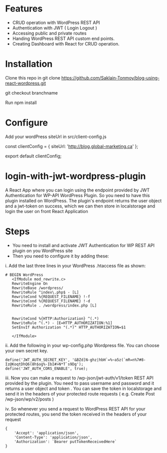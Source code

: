 # Features
* CRUD operation with WordPress REST API
* Authentication with JWT ( Login Logout )
* Accessing public and private routes
* Handing WordPress REST API custom end points.
* Creating Dashboard with React for CRUD operation.

# Installation
Clone this repo in git clone https://github.com/Saklain-Tonmoy/blog-using-react-wordpress.git

git checkout branchname

Run npm install

# Configure
Add your wordPress siteUrl in src/client-config.js

const clientConfig = {
	siteUrl: 'http://blog.global-marketing.ca'
};

export default clientConfig;

# login-with-jwt-wordpress-plugin
A React App where you can login using the endpoint provided by JWT Authentication for WP-API WordPress Plugin. So you need to have this plugin installed on WordPress. The plugin's endpoint returns the user object and a jwt-token on success, which we can then store in localstorage and login the user on front React Application

# Steps
* You need to install and activate JWT Authentication for WP REST API plugin on you WordPress site
* Then you need to configure it by adding these:

i. Add the last three lines in your WordPress .htaccess file as shown:

```
# BEGIN WordPress
   <IfModule mod_rewrite.c>
   RewriteEngine On
   RewriteBase /wordpress/
   RewriteRule ^index\.php$ - [L]
   RewriteCond %{REQUEST_FILENAME} !-f
   RewriteCond %{REQUEST_FILENAME} !-d
   RewriteRule . /wordpress/index.php [L]
   
   
   RewriteCond %{HTTP:Authorization} ^(.*)
   RewriteRule ^(.*) - [E=HTTP_AUTHORIZATION:%1]
   SetEnvIf Authorization "(.*)" HTTP_AUTHORIZATION=$1
   
   </IfModule>
```
   
ii. Add the following in your wp-config.php Wordpress file. You can choose your own secret key.

```
define('JWT_AUTH_SECRET_KEY', '&BZd]N-ghz|hbH`=%~a5z(`mR=n%7#8-Iz@KoqtDhQ6(8h$og%-IbI#>N*T`s9Dg');
define('JWT_AUTH_CORS_ENABLE', true);
```

iii. Now you can make a request to /wp-json/jwt-auth/v1/token REST API provided by the plugin. You need to pass username and password and it returns a user object and token . You can save the token in localstorage and send it in the headers of your protected route requests ( e.g. Create Post /wp-json/wp/v2/posts )

iv. So whenever you send a request to WordPress REST API for your protected routes, you send the token received in the headers of your request

```
{
	'Accept': 'application/json',
	'Content-Type': 'application/json',
	'Authorization': `Bearer putTokenReceivedHere`
}
```
